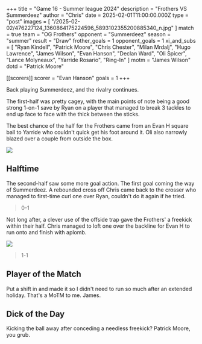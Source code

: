 +++
title = "Game 16 - Summer league 2024"
description = "Frothers VS Summerdeez"
author = "Chris"
date = 2025-02-01T11:00:00.000Z
type = "post"
images = [
  "/2025-02-02/476227124_1360864175224596_5893102355200885340_n.jpg"
]
match = true
team = "OG Frothers"
opponent = "Summerdeez"
season = "summer"
result = "Draw"
frother_goals = 1
opponent_goals = 1
xi_and_subs = [
  "Ryan Kindell",
  "Patrick Moore",
  "Chris Chester",
  "Milan Mrdalj",
  "Hugo Lawrence",
  "James Wilson",
  "Evan Hanson",
  "Declan Ward",
  "Oli Spicer",
  "Lance Molyneaux",
  "Yarride Rosario",
  "Ring-In"
]
motm = "James Wilson"
dotd = "Patrick Moore"

[[scorers]]
scorer = "Evan Hanson"
goals = 1
+++

Back playing Summerdeez, and the rivalry continues.

The first-half was pretty cagey, with the main points of note being a good strong 1-on-1 save by Ryan on a player that managed to break 3 tackles to end up face to face with the thick between the sticks.

The best chance of the half for the Frothers came from an Evan H square ball to Yarride who couldn't quick get his foot around it. Oli also narrowly blazed over a couple from outside the box.

![](/2025-02-02/476283876_1360864235224590_3083857081717069490_n.jpg)

## Halftime

The second-half saw some more goal action. The first goal coming the way of Summerdeez. A rebounded cross off Chris came back to the crosser who managed to first-time curl one over Ryan, couldn't do it again if he tried.

> 0-1

Not long after, a clever use of the offside trap gave the Frothers' a freekick within their half. Chris managed to loft one over the backline for Evan H to run onto and finish with aplomb.

![](/2025-02-02/evan-crank.jpg) 

> 1-1

## Player of the Match

Put a shift in and made it so I didn't need to run so much after an extended holiday. That's a MoTM to me. James.

## Dick of the Day

Kicking the ball away after conceding a needless freekick? Patrick Moore, you grub.

